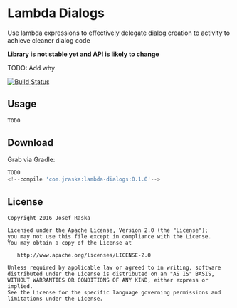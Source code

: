 # Lambda Dialogs
Use lambda expressions to effectively delegate dialog creation to activity to achieve cleaner dialog code

**Library is not stable yet and API is likely to change**

TODO: Add why

[![Build Status](https://travis-ci.org/jraska/lambda-dialogs.svg?branch=master)](https://travis-ci.org/jraska/lambda-dialogs)

## Usage

```java
TODO
```

## Download

Grab via Gradle:
```groovy
TODO
<!--compile 'com.jraska:lambda-dialogs:0.1.0'-->
```


## License

    Copyright 2016 Josef Raska

    Licensed under the Apache License, Version 2.0 (the "License");
    you may not use this file except in compliance with the License.
    You may obtain a copy of the License at

       http://www.apache.org/licenses/LICENSE-2.0

    Unless required by applicable law or agreed to in writing, software
    distributed under the License is distributed on an "AS IS" BASIS,
    WITHOUT WARRANTIES OR CONDITIONS OF ANY KIND, either express or implied.
    See the License for the specific language governing permissions and
    limitations under the License.
